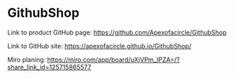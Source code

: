 # GithubShop

Link to product GitHub page: https://github.com/Apexofacircle/GithubShop

Link to GitHub site: https://apexofacircle.github.io/GithubShop/

Miro planing: https://miro.com/app/board/uXjVPm_IPZA=/?share_link_id=125715865577

